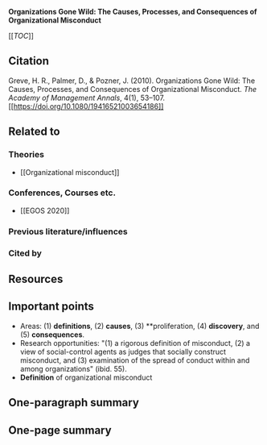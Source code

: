 **Organizations Gone Wild: The Causes, Processes, and Consequences of Organizational Misconduct**

[[_TOC_]]

## Citation

Greve, H. R., Palmer, D., & Pozner, J. (2010). Organizations Gone Wild: The Causes, Processes, and Consequences of Organizational Misconduct. *The Academy of Management Annals*, 4(1), 53–107. [[https://doi.org/10.1080/19416521003654186]]

## Related to

### Theories

* [[Organizational misconduct]]

### Conferences, Courses etc.

* [[EGOS 2020]]

### Previous literature/influences

### Cited by

## Resources

## Important points

* Areas: (1) **definitions**, (2) **causes**, (3) **proliferation, (4) **discovery**, and (5) **consequences**.
* Research opportunities: "(1) a rigorous definition of misconduct, (2) a view of social-control agents as judges that socially construct misconduct, and (3) examination of the spread of conduct within and among organizations" (ibid. 55).
* **Definition** of organizational misconduct

## One-paragraph summary

## One-page summary